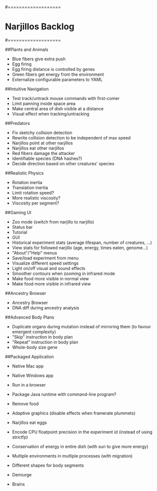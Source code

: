 #===================
# Narjillos Backlog
#===================

##Plants and Animals
* Blue fibers give extra push
* Egg firing
* Egg firing distance is controlled by genes
* Green fibers get energy from the environment
* Externalize configurable parameters to YAML

##Intuitive Navigation
* Test track/untrack mouse commands with first-comer
* Limit panning inside space area
* Make central area of dish visible at a distance
* Visual effect when tracking/untracking

##Predators
* Fix sketchy collision detection
* Rewrite collision detection to be independent of max speed
* Narjillos point at other narjillos
* Narjillos eat other narjillos
* Red fibers damage the attacker
* Identifiable species (DNA hashes?)
* Decide direction based on other creatures' species

##Realistic Physics
* Rotation inertia
* Translation inertia
* Limit rotation speed?
* More realistic viscosity?
* Viscosity per segment?

##Gaming UI
* Zoo mode (switch from narjillo to narjillo)
* Status bar
* Tutorial
* GUI
* Historical experiment stats (average lifespan, number of creatures, ...)
* View stats for followed narjillo (age, energy, times eaten, genome...)
* "About"/"Help" menus
* Save/load experiment from menu
* Visualize different speed settings
* Light on/off visual and sound effects
* Smoother contours when zooming in infrared mode
* Make food more visible in normal view
* Make food more visible in infrared view

##Ancestry Browser
* Ancestry Browser
* DNA diff during ancestry analysis

##Advanced Body Plans
* Duplicate organs during mutation instead of mirroring them (to favour emergent complexity)
* "Skip" instruction in body plan
* "Repeat" instruction in body plan
* Whole-body size gene

##Packaged Application
* Native Mac app
* Native Windows app
* Run in a browser
* Package Java runtime with command-line program?

* Remove food
* Adaptive graphics (disable effects when framerate plummets)
* Narjillos eat eggs
* Encode CPU floatpoint precision in the experiment id (instead of using strictfp)
* Conservation of energy in entire dish (with sun to give more energy)
* Multiple environments in multiple processes (with migration)
* Different shapes for body segments
* Demiurge
* Brains
